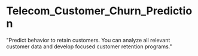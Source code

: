 # Telecom_Customer_Churn_Prediction
"Predict behavior to retain customers. You can analyze all relevant customer data and develop focused customer retention programs."
